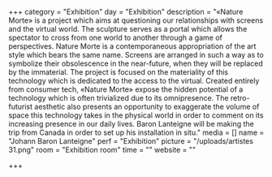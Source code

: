 +++
category = "Exhibition"
day = "Exhibition"
description = "«Nature Morte» is a project which aims at questioning our relationships with screens and the virtual world. The sculpture serves as a portal which allows the spectator to cross from one world to another through a game of perspectives. Nature Morte is a contemporaneous appropriation of the art style which bears the same name. Screens are arranged in such a way as to symbolize their obsolescence in the near-future, when they will be replaced by the immaterial. The project is focused on the materiality of this technology which is dedicated to the access to the virtual. Created entirely from consumer tech, «Nature Morte» expose the hidden potential of a technology which is often trivialized due to its omnipresence. The retro-futurist aesthetic also presents an opportunity to exaggerate the volume of space this technology takes in the physical world in order to comment on its increasing presence in our daily lives. Baron Lanteigne will be making the trip from Canada in order to set up his installation in situ."
media = []
name = "Johann Baron Lanteigne"
perf = "Exhibition"
picture = "/uploads/artistes 31.png"
room = "Exhibition room"
time = ""
website = ""

+++
